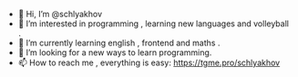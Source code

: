 - 👋 Hi, I’m @schlyakhov
- 👀 I’m interested in programming , learning new languages and volleyball .
- 🌱 I’m currently learning english , frontend and maths .
- 💞️ I’m looking for a new ways to learn programming.
- 📫 How to reach me , everything is easy:
   https://tgme.pro/schlyakhov


